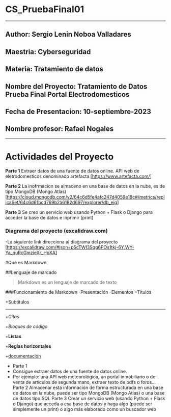 # CS_PruebaFinal01
----------------------------------------------------------------------------------- 
## Author: Sergio Lenin Noboa Valladares
## Maestria: Cyberseguridad
## Materia: Tratamiento de datos
## Nombre del Proyecto: Tratamiento de Datos Prueba Final Portal Electrodomesticos
## Fecha de Presentacion: 10-septiembre-2023
## Nombre profesor: Rafael Nogales
-----------------------------------------------------------------------------------

# Actividades del Proyecto
__Parte 1__
Extraer datos de una fuente de datos online. API web de eletrodomesticos denominado artefacta 
[https://www.artefacta.com/]

__Parte 2__
La inofrmacion se almaceno en una base de datos en la nube, es de tipo MongoDB (Mongo Atlas) [https://cloud.mongodb.com/v2/64c6d5fe4afc247d4059e18c#/metrics/replicaSet/64c6d61bcd769b2a6182d697/explorer/db_eig]

__Parte 3__
Se creo un servicio web usando Python + Flask o Django para acceder la base de datos e inprimir (print)



### Diagrama del proyecto (excalidraw.com)
-La siguiente link direcciona al diagrama del proyecto 
[https://excalidraw.com/#json=p5cTWI3Sqg6POs1tkj-6Y,WY-Ya_quRcGmzieXr_HpXA]





#Qué es Markdown

##Lenguaje de marcado
>Markdown es un lenguaje de marcado de texto

###Funcionamiento de Markdown
-Presentación
-Elementos
+Títulos

+Subtítulos
***
+*Citas*

+_Bloques de código_

+**Listas**

+__Reglas horizontales__

+[documentación](https://markdown.es/)

- Parte 1
- Consigue extraer datos de una fuente de datos online.
- Por ejemplo:
una API web meteorológica, un portal inmobiliario o de venta de artículos de segunda mano,
extraer texto de pdfs o foros...
Parte 2
Almacenar esta información de forma estructurada en una base de datos en la nube, puede
ser tipo MongoDB (Mongo Atlas) o una base de datos tipo SQL
Parte 3
Crear un servicio web (usando Python + Flask o Django) que acceda a esa base de datos y
haga algo (puede ser simplemente un print) o algo más elaborado como un buscador web

